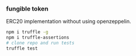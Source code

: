 ### fungible token

ERC20 implementation without using openzeppelin.

```bash
npm i truffle -g
npm i truffle-assertions
# clone repo and run tests
truffle test
```